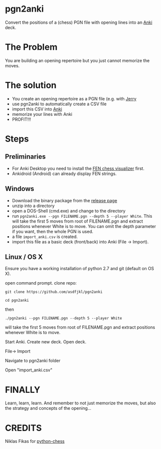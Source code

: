 # pgn2anki

Convert the positions of a (chess) PGN file with opening lines into an [Anki](http://ankisrs.net)
deck.

# The Problem

You are building an opening repertoire but you just cannot memorize
the moves.

# The solution

- You create an opening repertoire as a PGN file (e.g. with 
[Jerry](https://jerry-chess.github.io/)
- use pgn2anki to automatically create a CSV file
- import this CSV into [Anki](http://http://ankisrs.net)
- memorize your lines with Anki
- PROFIT!!!

# Steps

## Preliminaries

- For Anki Desktop you need to install the [FEN chess visualizer](https://ankiweb.net/shared/info/2923601993) first.
- Ankidroid (Android) can already display FEN strings.

## Windows

- Download the binary package from the [release page](https://github.com/asdfjkl/pgn2anki/releases/)
- unzip into a directory
- open a DOS-Shell (cmd.exe) and change to the directory
- run `pgn2anki.exe --pgn FILENAME.pgn --depth 5 --player White`. 
This will take the first 5 moves from root of FILENAME.pgn and extract positions whenever White is to move.
You can omit the depth parameter if you want, then the whole PGN is used.
- a file `import_anki.csv` is created.
- import this file as a basic deck (front/back) into Anki (File -> Import).

## Linux / OS X

Ensure you have a working installation of python 2.7 and git (default on OS X).

open command prompt. clone repo:

`git clone https://github.com/asdfjkl/pgn2anki`

`cd pgn2anki`

then 

`./pgn2anki --pgn FILENAME.pgn --depth 5 --player White`

will take the first 5 moves from root of FILENAME.pgn and
extract positions whenever White is to move.

Start Anki. Create new deck. Open deck. 

File-> Import

Navigate to pgn2anki folder

Open "import_anki.csv"

# FINALLY

Learn, learn, learn. And remember to not just memorize the
moves, but also the strategy and concepts of the opening...

# CREDITS

Niklas Fikas for [python-chess](https://github.com/niklasf/python-chess)

